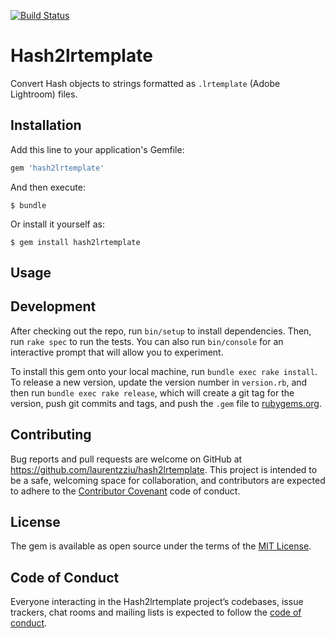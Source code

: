 [![Build Status](https://travis-ci.org/laurentzziu/hash2lrtemplate.svg?branch=master)](https://travis-ci.org/laurentzziu/hash2lrtemplate)

# Hash2lrtemplate

Convert Hash objects to strings formatted as `.lrtemplate` (Adobe Lightroom) files.

## Installation

Add this line to your application's Gemfile:

```ruby
gem 'hash2lrtemplate'
```

And then execute:

    $ bundle

Or install it yourself as:

    $ gem install hash2lrtemplate

## Usage

## Development

After checking out the repo, run `bin/setup` to install dependencies. Then, run `rake spec` to run the tests. You can also run `bin/console` for an interactive prompt that will allow you to experiment.

To install this gem onto your local machine, run `bundle exec rake install`. To release a new version, update the version number in `version.rb`, and then run `bundle exec rake release`, which will create a git tag for the version, push git commits and tags, and push the `.gem` file to [rubygems.org](https://rubygems.org).

## Contributing

Bug reports and pull requests are welcome on GitHub at <https://github.com/laurentzziu/hash2lrtemplate>. This project is intended to be a safe, welcoming space for collaboration, and contributors are expected to adhere to the [Contributor Covenant](http://contributor-covenant.org) code of conduct.

## License

The gem is available as open source under the terms of the [MIT License](https://opensource.org/licenses/MIT).

## Code of Conduct

Everyone interacting in the Hash2lrtemplate project’s codebases, issue trackers, chat rooms and mailing lists is expected to follow the [code of conduct](https://github.com/laurentzziu/hash2lrtemplate/blob/master/CODE_OF_CONDUCT.md).

